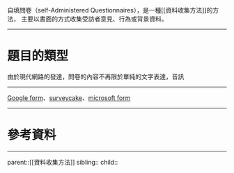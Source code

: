 自填問卷（self-Administered Questionnaires），是一種[[資料收集方法]]的方法，
主要以書面的方式收集受訪者意見、行為或背景資料。
- - -
# 題目的類型
由於現代網路的發達，問卷的內容不再限於單純的文字表達，音訊
- - -
[Google form](https://docs.google.com/forms/u/0/)、[surveycake](https://www.surveycake.com)、[microsoft form](https://www.microsoft.com/zh-tw/microsoft-365/online-surveys-polls-quizzes)

- - -
# 參考資料

- - -
parent::[[資料收集方法]]
sibling::
child::